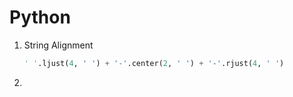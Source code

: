 # Python

1. String Alignment

   ```python
   ' '.ljust(4, ' ') + '-'.center(2, ' ') + '-'.rjust(4, ' ')
   ```

   

2. 

